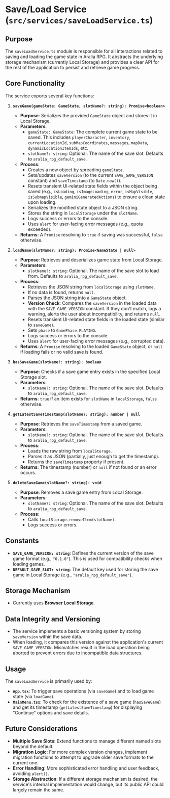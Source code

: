
# Save/Load Service (`src/services/saveLoadService.ts`)

## Purpose

The `saveLoadService.ts` module is responsible for all interactions related to saving and loading the game state in Aralia RPG. It abstracts the underlying storage mechanism (currently Local Storage) and provides a clear API for the rest of the application to persist and retrieve game progress.

## Core Functionality

The service exports several key functions:

1.  **`saveGame(gameState: GameState, slotName?: string): Promise<boolean>`**
    *   **Purpose**: Serializes the provided `GameState` object and stores it in Local Storage.
    *   **Parameters**:
        *   `gameState: GameState`: The complete current game state to be saved. This includes `playerCharacter`, `inventory`, `currentLocationId`, `subMapCoordinates`, `messages`, `mapData`, `dynamicLocationItemIds`, etc.
        *   `slotName?: string`: Optional. The name of the save slot. Defaults to `aralia_rpg_default_save`.
    *   **Process**:
        *   Creates a new object by spreading `gameState`.
        *   Sets/updates `saveVersion` (to the current `SAVE_GAME_VERSION` constant) and `saveTimestamp` (to `Date.now()`).
        *   Resets transient UI-related state fields within the object being saved (e.g., `isLoading`, `isImageLoading`, `error`, `isMapVisible`, `isSubmapVisible`, `geminiGeneratedActions`) to ensure a clean state upon loading.
        *   Serializes the modified state object to a JSON string.
        *   Stores the string in `localStorage` under the `slotName`.
        *   Logs success or errors to the console.
        *   Uses `alert` for user-facing error messages (e.g., quota exceeded).
    *   **Returns**: A `Promise` resolving to `true` if saving was successful, `false` otherwise.

2.  **`loadGame(slotName?: string): Promise<GameState | null>`**
    *   **Purpose**: Retrieves and deserializes game state from Local Storage.
    *   **Parameters**:
        *   `slotName?: string`: Optional. The name of the save slot to load from. Defaults to `aralia_rpg_default_save`.
    *   **Process**:
        *   Retrieves the JSON string from `localStorage` using `slotName`.
        *   If no data is found, returns `null`.
        *   Parses the JSON string into a `GameState` object.
        *   **Version Check**: Compares the `saveVersion` in the loaded data with the `SAVE_GAME_VERSION` constant. If they don't match, logs a warning, alerts the user about incompatibility, and returns `null`.
        *   Resets transient UI-related state fields in the loaded state (similar to `saveGame`).
        *   Sets `phase` to `GamePhase.PLAYING`.
        *   Logs success or errors to the console.
        *   Uses `alert` for user-facing error messages (e.g., corrupted data).
    *   **Returns**: A `Promise` resolving to the loaded `GameState` object, or `null` if loading fails or no valid save is found.

3.  **`hasSaveGame(slotName?: string): boolean`**
    *   **Purpose**: Checks if a save game entry exists in the specified Local Storage slot.
    *   **Parameters**:
        *   `slotName?: string`: Optional. The name of the save slot. Defaults to `aralia_rpg_default_save`.
    *   **Returns**: `true` if an item exists for `slotName` in `localStorage`, `false` otherwise.

4.  **`getLatestSaveTimestamp(slotName?: string): number | null`**
    *   **Purpose**: Retrieves the `saveTimestamp` from a saved game.
    *   **Parameters**:
        *   `slotName?: string`: Optional. The name of the save slot. Defaults to `aralia_rpg_default_save`.
    *   **Process**:
        *   Loads the raw string from `localStorage`.
        *   Parses it as JSON (partially, just enough to get the timestamp).
        *   Returns the `saveTimestamp` property if present.
    *   **Returns**: The timestamp (number) or `null` if not found or an error occurs.

5.  **`deleteSaveGame(slotName?: string): void`**
    *   **Purpose**: Removes a save game entry from Local Storage.
    *   **Parameters**:
        *   `slotName?: string`: Optional. The name of the save slot. Defaults to `aralia_rpg_default_save`.
    *   **Process**:
        *   Calls `localStorage.removeItem(slotName)`.
        *   Logs success or errors.

## Constants

*   **`SAVE_GAME_VERSION: string`**: Defines the current version of the save game format (e.g., `"0.1.0"`). This is used for compatibility checks when loading games.
*   **`DEFAULT_SAVE_SLOT: string`**: The default key used for storing the save game in Local Storage (e.g., `"aralia_rpg_default_save"`).

## Storage Mechanism

*   Currently uses **Browser Local Storage**.

## Data Integrity and Versioning

*   The service implements a basic versioning system by storing `saveVersion` within the save data.
*   When loading, it compares this version against the application's current `SAVE_GAME_VERSION`. Mismatches result in the load operation being aborted to prevent errors due to incompatible data structures.

## Usage

The `saveLoadService` is primarily used by:
*   **`App.tsx`**: To trigger save operations (via `saveGame`) and to load game state (via `loadGame`).
*   **`MainMenu.tsx`**: To check for the existence of a save game (`hasSaveGame`) and get its timestamp (`getLatestSaveTimestamp`) for displaying "Continue" options and save details.

## Future Considerations

*   **Multiple Save Slots**: Extend functions to manage different named slots beyond the default.
*   **Migration Logic**: For more complex version changes, implement migration functions to attempt to upgrade older save formats to the current one.
*   **Error Handling**: More sophisticated error handling and user feedback, avoiding `alert()`.
*   **Storage Abstraction**: If a different storage mechanism is desired, the service's internal implementation would change, but its public API could largely remain the same.
